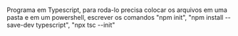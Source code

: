 # 
Programa em Typescript, para roda-lo precisa colocar os arquivos em uma pasta e em um powershell, escrever os comandos "npm init", "npm install --save-dev typescript", "npx tsc --init"
